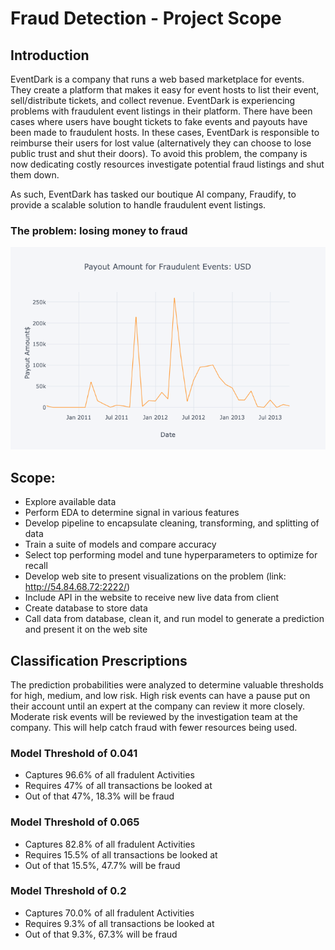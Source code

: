 # Fraud Detection - Project Scope

## Introduction
EventDark is a company that runs a web based marketplace for events. 
They create a platform that makes it easy for event hosts to list their
event, sell/distribute tickets, and collect revenue. EventDark is 
experiencing problems with fraudulent event listings in their platform. 
There have been cases where users have bought tickets to fake events and 
payouts have been made to fraudulent hosts. In these cases, EventDark is
responsible to reimburse their users for lost value (alternatively they 
can choose to lose public trust and shut their doors). To avoid this 
problem, the company is now dedicating costly resources investigate 
potential fraud listings and shut them down.

As such, EventDark has tasked our boutique AI company, Fraudify, to provide 
a scalable solution to handle fraudulent event listings. 

### The problem: losing money to fraud
![](images/payout_time_series.png)

## Scope:
* Explore available data
* Perform EDA to determine signal in various features
* Develop pipeline to encapsulate cleaning, transforming, and splitting of data
* Train a suite of models and compare accuracy
* Select top performing model and tune hyperparameters to optimize for recall
* Develop web site to present visualizations on the problem (link: http://54.84.68.72:2222/)
* Include API in the website to receive new live data from client
* Create database to store data
* Call data from database, clean it, and run model to generate a prediction and present it on the web site

## Classification Prescriptions
The prediction probabilities were analyzed to determine valuable thresholds for high, medium, and low risk. High risk events can have a pause put on their account until an expert at the company can review it more closely. Moderate risk events will be reviewed by the investigation team at the company. This will help catch fraud with fewer resources being used.

### Model Threshold of 0.041
* Captures 96.6% of all fradulent Activities
* Requires 47% of all transactions be looked at
* Out of that 47%, 18.3% will be fraud

### Model Threshold of 0.065
* Captures 82.8% of all fradulent Activities
* Requires 15.5% of all transactions be looked at
* Out of that 15.5%, 47.7% will be fraud

### Model Threshold of 0.2
* Captures 70.0% of all fradulent Activities
* Requires 9.3% of all transactions be looked at
* Out of that 9.3%, 67.3% will be fraud

```python

```
